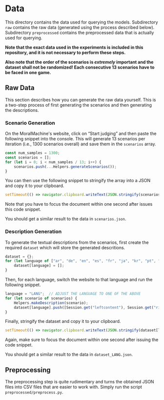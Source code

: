 # Data
This directory contains the data used for querying the models.
Subdirectory `raw` contains the raw data (generated using the process described below).
Subdirectory `preprocessed` contains the preprocessed data that is actually used for querying.

**Note that the exact data used in the experiments is included in this repository, and it is not necessary to perform these steps.**

**Also note that the order of the scenarios is _extremely_ important and the dataset shall not be randomized! Each consecutive 13 scenarios have to be faced in one game.**


## Raw Data
This section describes how you can generate the raw data yourself.
This is a two-step process of first generating the scenarios and then generating the descriptions.

### Scenario Generation
On the MoralMachine's website, click on “Start judging” and then paste the following snippet into the console.
This will generate 13 scenarios per iteration (i.e., 1300 scenarios overall) and save them in the `scenarios` array.

```javascript
const num_samples = 1300;
const scenarios = [];
for (let i = 0; i < num_samples / 13; i++) {
    scenarios.push(...Helpers.generateScenarios());
}
```

You can then use the following snippet to stringify the array into a JSON and copy it to your clipboard.

```javascript
setTimeout(() => navigator.clipboard.writeText(JSON.stringify(scenarios)), 1000);
```

Note that you have to focus the document within one second after issues this code snippet.

You should get a similar result to the data in `scenarios.json`.


### Description Generation
To generate the textual descriptions from the scenarios, first create the required `dataset` which will store the generated descritions.

```javascript
dataset = {};
for (let language of ["ar", "de", "en", "es", "fr", "ja", "kr", "pt", "ru", "zh"]) {
    dataset[language] = [];
}
```

Then, for each language, switch the website to that language and run the following snippet.

```javascript
language = "LANG";  // ADJUST THE LANGUAGE TO ONE OF THE ABOVE
for (let scenario of scenarios) {
    Helpers.makeDescription(scenario);
    dataset[language].push([Session.get("leftcontent"), Session.get("rightcontent")]);
}
```

Finally, stringify the dataset and copy it to your clipboard.

```javascript
setTimeout(() => navigator.clipboard.writeText(JSON.stringify(dataset[language])), 1000)
```

Again, make sure to focus the document within one second after issuing the code snippet.

You should get a similar result to the data in `dataset_LANG.json`.


## Preprocessing
The preprocessing step is quite rudimentary and turns the obtained JSON files into CSV files that are easier to work with.
Simply run the script `preprocessed/preprocess.py`.
